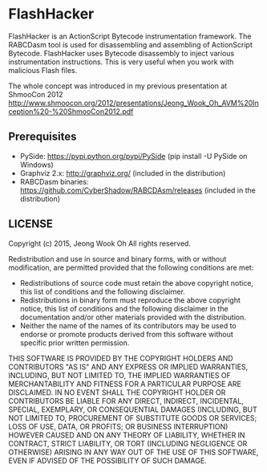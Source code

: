 # FlashHacker

FlashHacker is an ActionScript Bytecode instrumentation framework. The RABCDasm tool is used for disassembling and assembling of ActionScript Bytecode. FlashHacker uses Bytecode disassembly to inject various instrumentation instructions. This is very useful when you work with malicious Flash files.

The whole concept was introduced in my previous presentation at ShmooCon 2012
   http://www.shmoocon.org/2012/presentations/Jeong_Wook_Oh_AVM%20Inception%20-%20ShmooCon2012.pdf

## Prerequisites
* PySide: https://pypi.python.org/pypi/PySide (pip install -U PySide on Windows)
* Graphviz 2.x: http://graphviz.org/ (included in the distribution)
* RABCDasm binaries: https://github.com/CyberShadow/RABCDAsm/releases (included in the distribution)

## LICENSE
Copyright (c) 2015, Jeong Wook Oh
All rights reserved.

Redistribution and use in source and binary forms, with or without modification, are permitted provided that the following conditions are met:
   * Redistributions of source code must retain the above copyright notice, this list of conditions and the following disclaimer.
   * Redistributions in binary form must reproduce the above copyright notice, this list of conditions and the following disclaimer in the documentation and/or other materials provided with the distribution.
   * Neither the name of the names of its contributors may be used to endorse or promote products derived from this software without specific prior written permission.

THIS SOFTWARE IS PROVIDED BY THE COPYRIGHT HOLDERS AND CONTRIBUTORS "AS IS" AND ANY EXPRESS OR IMPLIED WARRANTIES, INCLUDING, BUT NOT LIMITED TO, THE IMPLIED WARRANTIES OF MERCHANTABILITY AND FITNESS FOR A PARTICULAR PURPOSE ARE DISCLAIMED. IN NO EVENT SHALL THE COPYRIGHT HOLDER OR CONTRIBUTORS BE LIABLE FOR ANY DIRECT, INDIRECT, INCIDENTAL, SPECIAL, EXEMPLARY, OR CONSEQUENTIAL DAMAGES (INCLUDING, BUT NOT LIMITED TO, PROCUREMENT OF SUBSTITUTE GOODS OR SERVICES; LOSS OF USE, DATA, OR PROFITS; OR BUSINESS INTERRUPTION) HOWEVER CAUSED AND ON ANY THEORY OF LIABILITY, WHETHER IN CONTRACT, STRICT LIABILITY, OR TORT (INCLUDING NEGLIGENCE OR OTHERWISE) ARISING IN ANY WAY OUT OF THE USE OF THIS SOFTWARE, EVEN IF ADVISED OF THE POSSIBILITY OF SUCH DAMAGE.

